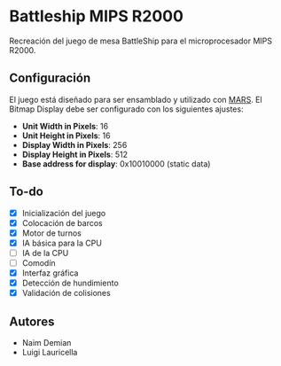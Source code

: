 # Battleship MIPS R2000
Recreación del juego de mesa BattleShip para el microprocesador MIPS R2000.

## Configuración
El juego está diseñado para ser ensamblado y utilizado con [MARS](https://dpetersanderson.github.io/).
El Bitmap Display debe ser configurado con los siguientes ajustes:
- **Unit Width in Pixels**: 16
- **Unit Height in Pixels**: 16
- **Display Width in Pixels**: 256
- **Display Height in Pixels**: 512
- **Base address for display**: 0x10010000 (static data)

## To-do
- [x] Inicialización del juego
- [x] Colocación de barcos
- [x] Motor de turnos
- [x] IA básica para la CPU
- [ ] IA de la CPU
- [ ] Comodín
- [x] Interfaz gráfica
- [x] Detección de hundimiento
- [x] Validación de colisiones

## Autores
- Naim Demian
- Luigi Lauricella
